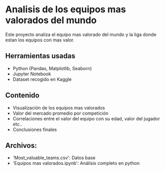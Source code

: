# Analisis de los equipos mas valorados del mundo
Este proyecto analiza el equipo mas valorado del mundo y la liga donde estan los equipos con mas valor.
## Herramientas usadas
- Python (Pandas, Matplotlib, Seaborn)
- Jupyter Notebook
- Dataset recogido en Kaggle
## Contenido
- Visualización de los equipos mas valorados
- Valor del mercado promedio por competición
- Correlaciones entre el valor del equipo con su edad, valor del jugador etc..
- Conclusiones finales
## Archivos:
- 'Most_valuable_teams.csv': Datos base
- 'Equipos mas valorados.ipynb': Análisis completo en python
